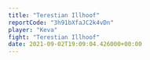 ```yaml
---
title: "Terestian Illhoof"
reportCode: "3h91bXfaJC2k4vDn"
player: "Keva"
fight: "Terestian Illhoof"
date: 2021-09-02T19:09:04.426000+00:00
---
```

